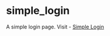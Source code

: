 # simple_login
A simple login page.
Visit - <a href= "https://gun-striker.github.io/simple_login/" target="_blank" rel="noopener noreferrer"> Simple Login </a> 
